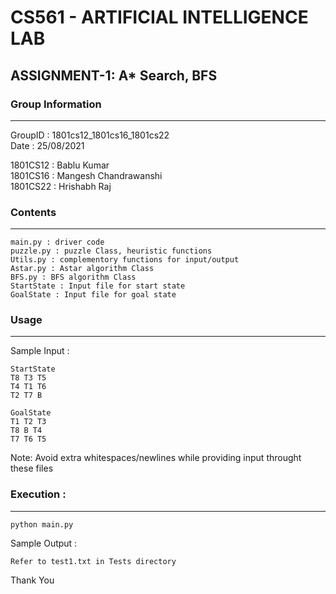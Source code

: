 
# CS561 - ARTIFICIAL INTELLIGENCE LAB  
## ASSIGNMENT-1: A* Search, BFS  

### Group Information  
----------------------
GroupID : 1801cs12_1801cs16_1801cs22  
Date : 25/08/2021  
  
1801CS12 : Bablu Kumar  
1801CS16 : Mangesh Chandrawanshi  
1801CS22 : Hrishabh Raj  
  
### Contents 
--------------

	main.py : driver code
	puzzle.py : puzzle Class, heuristic functions
	Utils.py : complementory functions for input/output
	Astar.py : Astar algorithm Class
	BFS.py : BFS algorithm Class
	StartState : Input file for start state
	GoalState : Input file for goal state

### Usage 
----------

Sample Input :

	StartState 
	T8 T3 T5 
	T4 T1 T6 
	T2 T7 B

	GoalState
	T1 T2 T3 
	T8 B T4 
	T7 T6 T5

Note: Avoid extra whitespaces/newlines while providing input throught these files

### Execution :
----------------

	python main.py 

Sample Output :

	Refer to test1.txt in Tests directory

Thank You
